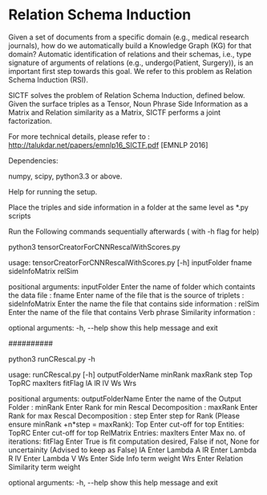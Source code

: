 # Relation Schema Induction

Given a set of documents from a specific domain (e.g., medical research journals), how do we automatically build a Knowledge Graph (KG) for that domain? Automatic identification of relations and their schemas, i.e., type signature of arguments of relations (e.g., undergo(Patient, Surgery)), is an important first step towards this goal. We refer to this problem as Relation Schema Induction (RSI).



SICTF solves the problem of Relation Schema Induction, defined below. Given the surface triples as a Tensor, Noun Phrase Side Information as a Matrix and Relation similarity as a Matrix, SICTF performs a joint factorization. 

For more technical details, please refer to : http://talukdar.net/papers/emnlp16_SICTF.pdf [EMNLP 2016]


Dependencies:

numpy, scipy, python3.3 or above.


Help for running the setup.

Place the triples and side information in a folder at the same level as *.py scripts

Run the Following commands sequentially afterwards ( with -h flag for help)

python3 tensorCreatorForCNNRescalWithScores.py

usage: tensorCreatorForCNNRescalWithScores.py [-h]
                                              inputFolder fname sideInfoMatrix
                                              relSim

positional arguments:
  inputFolder     Enter the name of folder which containts the data file :
  fname           Enter name of the file that is the source of triplets :
  sideInfoMatrix  Enter the name the file that contains side information :
  relSim          Enter the name of the file that contains Verb phrase
                  Similarity information :

optional arguments:
  -h, --help      show this help message and exit


##########

python3 runCRescal.py -h

usage: runCRescal.py [-h]
                     outputFolderName minRank maxRank step Top TopRC maxIters
                     fitFlag lA lR lV Ws Wrs

positional arguments:
  outputFolderName  Enter the name of the Output Folder :
  minRank           Enter Rank for min Rescal Decomposition :
  maxRank           Enter Rank for max Rescal Decomposition :
  step              Enter step for Rank (Please ensure minRank +n*step =
                    maxRank):
  Top               Enter cut-off for top Entities:
  TopRC             Enter cut-off for top RelMatrix Entries:
  maxIters          Enter Max no. of iterations:
  fitFlag           Enter True is fit computation desired, False if not, None
                    for uncertainity (Advised to keep as False)
  lA                Enter Lambda A
  lR                Enter Lambda R
  lV                Enter Lambda V
  Ws                Enter Side Info term weight
  Wrs               Enter Relation Similarity term weight

optional arguments:
  -h, --help        show this help message and exit


  
